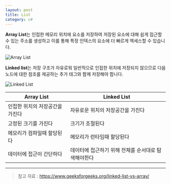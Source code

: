```yaml
---
layout: post
title: List
category: c#
---
```


**Array List**는 인접한 메모리 위치에 요소를 저장하여 저장된 요소에 대해 쉽게 접근할 수 있는 주소를 생성하고
이를 통해 특정 인덱스의 요소에 더 빠르게 액세스할 수 있습니다.

![Array List](https://media.geeksforgeeks.org/wp-content/uploads/Arrays-1.png)

**Linked list**는 저장 구조가 자유로워 일반적으로 인접한 위치에 저장되지 않으므로 다음 노드에 대한 참조를 제공하는
추가 태그와 함께 저장해야 합니다.

![Linked List](https://media.geeksforgeeks.org/wp-content/uploads/20220829152206/LLdrawio.png)


| Array List | Linked List | 
|---------|---------|
| 인접한 위치의 저장공간을 가진다 | 자유로운 위치의 저장공간을 가진다 |
| 고정된 크기를 가진다 | 크기가 조절된다 |
| 메모리가 컴파일때 할당된다 | 메모리가 런타임때 할당된다 |
| 데이터에 접근이 간단하다 | 데이터에 접근하기 위해 전체를 순서대로 탐색해야한다 |



___
> 참고 자료 : https://www.geeksforgeeks.org/linked-list-vs-array/
